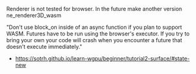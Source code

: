 
Renderer is not tested for browser. In the future make another version ne_renderer3D_wasm

"Don't use block_on inside of an async function if you plan to support WASM. Futures have to be run using the browser's executor. If you try to bring your own your code will crash when you encounter a future that doesn't execute immediately."
- https://sotrh.github.io/learn-wgpu/beginner/tutorial2-surface/#state-new

